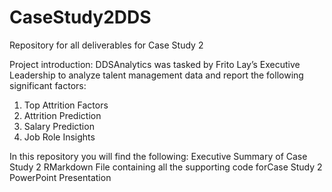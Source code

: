 # CaseStudy2DDS
Repository for all deliverables for Case Study 2

Project introduction:
DDSAnalytics was tasked by Frito Lay’s Executive Leadership to analyze talent management data and report the following significant factors:
1. Top Attrition Factors 
2. Attrition Prediction
3. Salary Prediction
4. Job Role Insights

In this repository you will find the following:
Executive Summary of Case Study 2
RMarkdown File containing all the supporting code forCase Study 2
PowerPoint Presentation 

